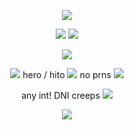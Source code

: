 <p align="center">
  <img src="https://github.com/user-attachments/assets/1430cb22-d8ec-43aa-b87f-024a4b184024" />
</p>
<p align="center">
  <img src="https://komarev.com/ghpvc/?username=HlTOSHURA&color=66CCFF" /> <img src="https://github.com/user-attachments/assets/d452a960-aa2d-4c31-9793-6170c5ba8045"/>

</p>
<p align="center">
  <img src="https://github.com/user-attachments/assets/5b3a43a2-d7e5-4d80-bced-13dc1712e8ff" />
</p>
<p align="center">
 <img src="https://github.com/user-attachments/assets/b30795ac-c102-4ba7-977d-0e012336c07b"/> hero / hito <img src="https://github.com/user-attachments/assets/2a52dc0f-4376-440c-8680-976774a7cc1e"/> no prns <img src="https://github.com/user-attachments/assets/b30795ac-c102-4ba7-977d-0e012336c07b""/>


</p>
<p align="center">
any int! DNI creeps
<img src="https://github.com/user-attachments/assets/e10ed1a3-4d97-4df3-9164-910ec0b91e2f"/>

</p>
<p align="center">
  <img src="https://github.com/user-attachments/assets/7d2c1b09-e6e3-4c9c-9dc7-8fd1a30ab537" />
</p>
